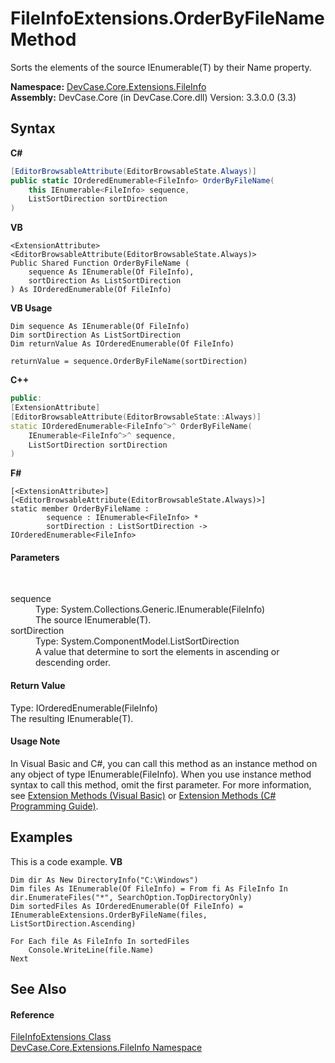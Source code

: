 # FileInfoExtensions.OrderByFileName Method 
 

Sorts the elements of the source IEnumerable(T) by their Name property.

**Namespace:**&nbsp;<a href="N_DevCase_Core_Extensions_FileInfo">DevCase.Core.Extensions.FileInfo</a><br />**Assembly:**&nbsp;DevCase.Core (in DevCase.Core.dll) Version: 3.3.0.0 (3.3)

## Syntax

**C#**<br />
``` C#
[EditorBrowsableAttribute(EditorBrowsableState.Always)]
public static IOrderedEnumerable<FileInfo> OrderByFileName(
	this IEnumerable<FileInfo> sequence,
	ListSortDirection sortDirection
)
```

**VB**<br />
``` VB
<ExtensionAttribute>
<EditorBrowsableAttribute(EditorBrowsableState.Always)>
Public Shared Function OrderByFileName ( 
	sequence As IEnumerable(Of FileInfo),
	sortDirection As ListSortDirection
) As IOrderedEnumerable(Of FileInfo)
```

**VB Usage**<br />
``` VB Usage
Dim sequence As IEnumerable(Of FileInfo)
Dim sortDirection As ListSortDirection
Dim returnValue As IOrderedEnumerable(Of FileInfo)

returnValue = sequence.OrderByFileName(sortDirection)
```

**C++**<br />
``` C++
public:
[ExtensionAttribute]
[EditorBrowsableAttribute(EditorBrowsableState::Always)]
static IOrderedEnumerable<FileInfo^>^ OrderByFileName(
	IEnumerable<FileInfo^>^ sequence, 
	ListSortDirection sortDirection
)
```

**F#**<br />
``` F#
[<ExtensionAttribute>]
[<EditorBrowsableAttribute(EditorBrowsableState.Always)>]
static member OrderByFileName : 
        sequence : IEnumerable<FileInfo> * 
        sortDirection : ListSortDirection -> IOrderedEnumerable<FileInfo> 

```


#### Parameters
&nbsp;<dl><dt>sequence</dt><dd>Type: System.Collections.Generic.IEnumerable(FileInfo)<br />The source IEnumerable(T).</dd><dt>sortDirection</dt><dd>Type: System.ComponentModel.ListSortDirection<br />A value that determine to sort the elements in ascending or descending order.</dd></dl>

#### Return Value
Type: IOrderedEnumerable(FileInfo)<br />The resulting IEnumerable(T).

#### Usage Note
In Visual Basic and C#, you can call this method as an instance method on any object of type IEnumerable(FileInfo). When you use instance method syntax to call this method, omit the first parameter. For more information, see <a href="https://docs.microsoft.com/dotnet/visual-basic/programming-guide/language-features/procedures/extension-methods">Extension Methods (Visual Basic)</a> or <a href="https://docs.microsoft.com/dotnet/csharp/programming-guide/classes-and-structs/extension-methods">Extension Methods (C# Programming Guide)</a>.

## Examples
This is a code example. 
**VB**<br />
``` VB
Dim dir As New DirectoryInfo("C:\Windows")
Dim files As IEnumerable(Of FileInfo) = From fi As FileInfo In dir.EnumerateFiles("*", SearchOption.TopDirectoryOnly)
Dim sortedFiles As IOrderedEnumerable(Of FileInfo) = IEnumerableExtensions.OrderByFileName(files, ListSortDirection.Ascending)

For Each file As FileInfo In sortedFiles
    Console.WriteLine(file.Name)
Next
```


## See Also


#### Reference
<a href="T_DevCase_Core_Extensions_FileInfo_FileInfoExtensions">FileInfoExtensions Class</a><br /><a href="N_DevCase_Core_Extensions_FileInfo">DevCase.Core.Extensions.FileInfo Namespace</a><br />